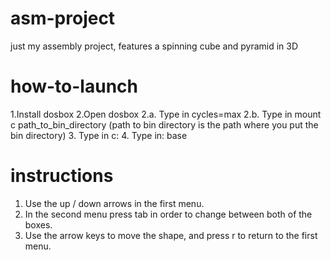 # asm-project
just my assembly project, features a spinning cube and pyramid in 3D
# how-to-launch
1.Install dosbox
2.Open dosbox
2.a. Type in cycles=max
2.b. Type in mount c path_to_bin_directory (path to bin directory is the path where you put the bin directory)
3. Type in c:
4. Type in: base

# instructions

1. Use the up / down arrows in the first menu.
2. In the second menu press tab in order to change between both of the boxes.
3. Use the arrow keys to move the shape, and press r to return to the first menu.
